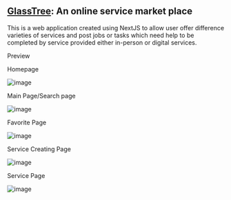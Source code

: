 

## [GlassTree](https://www.glasstree.co/): An online service market place


This is a web application created using NextJS to allow user offer difference varieties of services and post jobs or tasks which need help to be completed by service provided either in-person or digital services.


Preview

Homepage

![image](https://user-images.githubusercontent.com/47955096/206084675-98b314c2-a87d-4447-9819-94f86171f52b.png)

Main Page/Search page

![image](https://user-images.githubusercontent.com/47955096/206084855-ec80b4b3-e1c1-4eb0-be67-fcdb67f4963e.png)

Favorite Page

![image](https://user-images.githubusercontent.com/47955096/206084889-607c84ac-eb49-4568-aa30-4d8f3ea4607f.png)

Service Creating Page

![image](https://user-images.githubusercontent.com/47955096/206084937-f62c4a9c-adbd-48f0-8b04-0e89cfaf7056.png)

Service Page

![image](https://user-images.githubusercontent.com/47955096/206085038-f490e8b2-9fd1-48a8-aeec-0228bfb17489.png)

